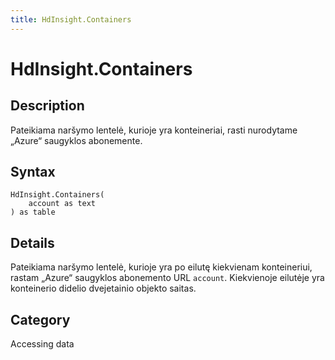 ```yaml
---
title: HdInsight.Containers
---
```


# HdInsight.Containers


## Description

Pateikiama naršymo lentelė, kurioje yra konteineriai, rasti nurodytame „Azure“ saugyklos abonemente.


## Syntax

```powerquery
HdInsight.Containers(
    account as text
) as table
```


## Details

Pateikiama naršymo lentelė, kurioje yra po eilutę kiekvienam konteineriui, rastam „Azure“ saugyklos abonemento URL <code>account</code>. Kiekvienoje eilutėje yra konteinerio didelio dvejetainio objekto saitas.



## Category
Accessing data
